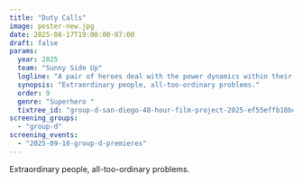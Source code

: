 ```yaml
---
title: "Duty Calls"
image: poster-new.jpg
date: 2025-08-17T19:00:00-07:00
draft: false
params:
  year: 2025
  team: "Sunny Side Up"
  logline: "A pair of heroes deal with the power dynamics within their marriage, and struggle to reconcile with their newfound roles as parents."
  synopsis: "Extraordinary people, all-too-ordinary problems."
  order: 9
  genre: "Superhero "
  tixtree_id: "group-d-san-diego-48-hour-film-project-2025-ef55effb18b4"
screening_groups:
  - "group-d"
screening_events:
  - "2025-09-10-group-d-premieres"
---
```


Extraordinary people, all-too-ordinary problems.
